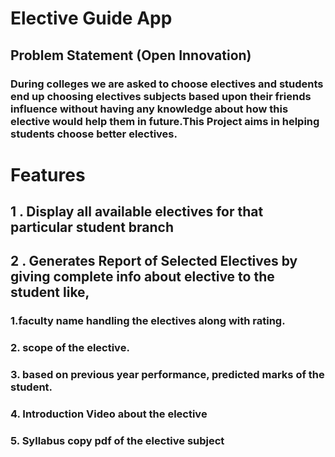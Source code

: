 # Elective Guide App
## Problem Statement (Open Innovation)
### During colleges we are asked to choose electives and students end up choosing electives subjects based upon their friends influence without having any knowledge about how this elective would help them in future.This Project aims in helping students choose better electives.

# Features
## 1 . Display all available electives for that particular student branch
## 2 . Generates Report of Selected Electives by giving complete info about elective to the student like, 
###      1.faculty name handling the electives along with rating.
###      2. scope of the elective.
###      3. based on previous year performance, predicted marks of the student.
###      4. Introduction Video about the elective
###      5. Syllabus copy pdf of the elective subject
